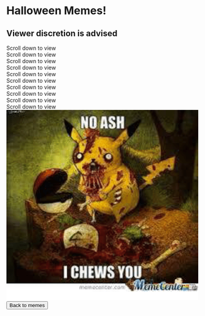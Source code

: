 <html>
<p>
<h1>
Halloween Memes!
</h1>
<h2>Viewer discretion is advised</h2>
</p>
Scroll down to view
<br>
Scroll down to view
<br>
Scroll down to view
<br>
Scroll down to view
<br>
Scroll down to view
<br>
Scroll down to view
<br>
Scroll down to view
<br>
Scroll down to view
<br>
Scroll down to view
<br>
Scroll down to view
<br>
<img src="noash.png" alt="Sorry, this meme can't appear on this browser/device.">
<br>
<button onclick="window.location.href = 'memes';">Back to memes</button>
